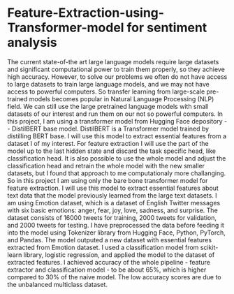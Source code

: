 # Feature-Extraction-using-Transformer-model for sentiment analysis 

The current state-of-the art large language models require large datasets and significant computational power to train them properly, so they achieve high accuracy.
However, to solve our problems we often do not have access to large datasets to train large language models, and we may not have access to powerful computers.
So transfer learning from large-scale pre-trained models becomes popular in Natural Language Processing (NLP) field. We can still use the large pretrained language models with small datasets of our interest and run them on our not so powerful computers.
In this project, I am using a transformer model from Hugging Face depository -- DistilBERT base model. DistilBERT is a Transformer model trained by distilling BERT base. I will use this model to extract essential features from a dataset I of my interest. For feature extraction I will use the part of the model up to the last hidden state and discard the task specific head, like classification head. It is also possible to use the whole model and adjust the classification head and retrain the whole model with the new smaller datasets, but I found that approach to me computationaly more challanging. So in this project I am using only the bare bone transformer model for feature extraction. I will use this model to extract essential features about text data that the model previously learned from the large text datasets. 
I am using Emotion dataset, which is a dataset of English Twitter messages with six basic emotions: anger, fear, joy, love, sadness, and surprise. The dataset consists of 16000 tweets for training, 2000 tweets for validation, and 2000 tweets for testing. 
I have preprocessed the data before feeding it into the model using Tokenizer library from Hugging Face, Python, PyTorch, and Pandas. The model outputed a new dataset with essential features extracted from Emotion dataset. I used a classification model from scikit-learn library, logistic regression, and applied the model to the dataset of extracted features. I achieved accuracy of the whole pipeline - feature extractor and classification model -  to be about 65%, which is higher compared to 30% of the naive model. The low accuracy scores are due to the unbalanced multiclass dataset.     
